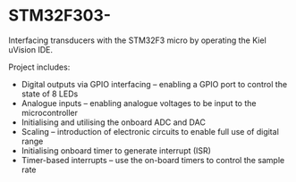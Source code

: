 # STM32F303-
Interfacing transducers with the STM32F3 micro by operating the Kiel uVision IDE.

Project includes:

* Digital outputs via GPIO interfacing – enabling a GPIO port to control the state of 8 LEDs
* Analogue inputs – enabling analogue voltages to be input to the microcontroller
* Initialising and utilising the onboard ADC and DAC
* Scaling – introduction of electronic circuits to enable full use of digital range
* Initialising onboard timer to generate interrupt (ISR)
* Timer-based interrupts – use the on-board timers to control the sample rate
